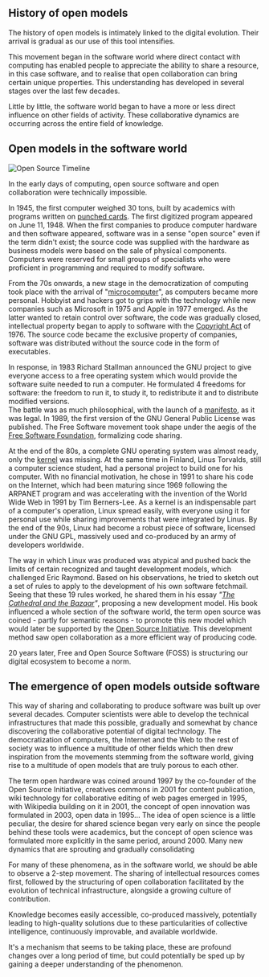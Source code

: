 ## History of open models

The history of open models is intimately linked to the digital evolution. Their arrival is gradual as our use of this tool intensifies.

This movement began in the software world where direct contact with computing has enabled people to appreciate the ability to share a resource, in this case software, and to realise that open collaboration can bring certain unique properties. This understanding has developed in several stages over the last few decades.

Little by little, the software world began to have a more or less direct influence on other fields of activity. These collaborative dynamics are occurring across the entire field of knowledge.

## Open models in the software world

![Open Source Timeline](https://raw.githubusercontent.com/Open-Models/Base/main/images/open-source-timeline.png)

In the early days of computing, open source software and open collaboration were technically impossible.

In 1945, the first computer weighed 30 tons, built by academics with programs written on [punched cards](https://raw.githubusercontent.com/Open-Models/Base/main/images/punch-card.png). The first digitized program appeared on June 11, 1948. When the first companies to produce computer hardware and then software appeared, software was in a sense "open source" even if the term didn't exist; the source code was supplied with the hardware as business models were based on the sale of physical components. Computers were reserved for small groups of specialists who were proficient in programming and required to modify software.

From the 70s onwards, a new stage in the democratization of computing took place with the arrival of "[microcomputer](https://en.wikipedia.org/wiki/Microcomputer)", as computers became more personal. Hobbyist and hackers got to grips with the technology while new companies such as Microsoft in 1975 and Apple in 1977 emerged. As the latter wanted to retain control over software, the code was gradually closed, intellectual property began to apply to software with the [Copyright Act](https://en.wikipedia.org/wiki/Copyright_Act_of_1976) of 1976. The source code became the exclusive property of companies, software was distributed without the source code in the form of executables.

In response, in 1983 Richard Stallman announced the GNU project to give everyone access to a free operating system which would provide the software suite needed to run a computer. He formulated 4 freedoms for software: the freedom to run it, to study it, to redistribute it and to distribute modified versions.  
The battle was as much philosophical, with the launch of a [manifesto](https://www.gnu.org/gnu/manifesto.en.html), as it was legal. In 1989, the first version of the GNU General Public License was published. The Free Software movement took shape under the aegis of the [Free Software Foundation](https://www.fsf.org/), formalizing code sharing.

At the end of the 80s, a complete GNU operating system was almost ready, only the [kernel](https://en.wikipedia.org/wiki/Kernel_(operating_system)) was missing. At the same time in Finland, Linus Torvalds, still a computer science student, had a personal project to build one for his computer. With no financial motivation, he chose in 1991 to share his code on the Internet, which had been maturing since 1969 following the ARPANET program and was accelerating with the invention of the World Wide Web in 1991 by Tim Berners-Lee. As a kernel is an indispensable part of a computer's operation, Linux spread easily, with everyone using it for personal use while sharing improvements that were integrated by Linus. By the end of the 90s, Linux had become a robust piece of software, licensed under the GNU GPL, massively used and co-produced by an army of developers worldwide.

The way in which Linux was produced was atypical and pushed back the limits of certain recognized and taught development models, which challenged Eric Raymond. Based on his observations, he tried to sketch out a set of rules to apply to the development of his own software fetchmail. Seeing that these 19 rules worked, he shared them in his essay _"[The Cathedral and the Bazaar](http://www.catb.org/~esr/writings/cathedral-bazaar/)"_, proposing a new development model. His book influenced a whole section of the software world, the term open source was coined - partly for semantic reasons - to promote this new model which would later be supported by the [Open Source Initiative](https://opensource.org/). This development method saw open collaboration as a more efficient way of producing code.

20 years later, Free and Open Source Software (FOSS) is structuring our digital ecosystem to become a norm.

## The emergence of open models outside software

This way of sharing and collaborating to produce software was built up over several decades. Computer scientists were able to develop the technical infrastructures that made this possible, gradually and somewhat by chance discovering the collaborative potential of digital technology. The democratization of computers, the Internet and the Web to the rest of society was to influence a multitude of other fields which then drew inspiration from the movements stemming from the software world, giving rise to a multitude of open models that are truly porous to each other.

The term open hardware was coined around 1997 by the co-founder of the Open Source Initiative, creatives commons in 2001 for content publication, wiki technology for collaborative editing of web pages emerged in 1995, with Wikipedia building on it in 2001, the concept of open innovation was formulated in 2003, open data in 1995... The idea of open science is a little peculiar, the desire for shared science began very early on since the people behind these tools were academics, but the concept of open science was formulated more explicitly in the same period, around 2000. Many new dynamics that are sprouting and gradually consolidating

For many of these phenomena, as in the software world, we should be able to observe a 2-step movement. The sharing of intellectual resources comes first, followed by the structuring of open collaboration facilitated by the evolution of technical infrastructure, alongside a growing culture of contribution.

Knowledge becomes easily accessible, co-produced massively, potentially leading to high-quality solutions due to these particularities of collective intelligence, continuously improvable, and available worldwide.

It's a mechanism that seems to be taking place, these are profound changes over a long period of time, but could potentially be sped up by gaining a deeper understanding of the phenomenon.

